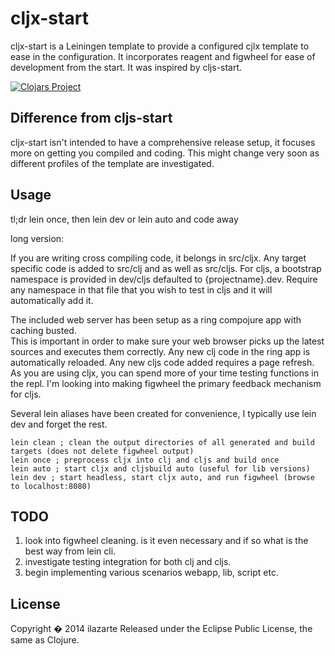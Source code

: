 # cljx-start

cljx-start is a Leiningen template to provide a configured cjlx template to ease in the configuration.
It incorporates reagent and figwheel for ease of development from the start.
It was inspired by cljs-start.

[![Clojars Project](http://clojars.org/cljx-start/lein-template/latest-version.svg)](http://clojars.org/cljx-start/lein-template)

## Difference from cljs-start

cljx-start isn't intended to have a comprehensive release setup, it focuses more on getting you compiled and coding.  This might change very soon as different profiles of the template are investigated.
  
## Usage

tl;dr lein once, then lein dev or lein auto and code away

long version:

If you are writing cross compiling code, it belongs in src/cljx.
Any target specific code is added to src/clj and as well as src/cljs.
For cljs, a bootstrap namespace is provided in dev/cljs defaulted to {projectname}.dev.
Require any namespace in that file that you wish to test in cljs and it will automatically add it.

The included web server has been setup as a ring compojure app with caching busted.  
This is important in order to make sure your web browser picks up the latest sources and executes them correctly.
Any new clj code in the ring app is automatically reloaded.
Any new cljs code added requires a page refresh.
As you are using cljx, you can spend more of your time testing functions in the repl.
I'm looking into making figwheel the primary feedback mechanism for cljs.

Several lein aliases have been created for convenience, I typically use lein dev and forget the rest.

    lein clean ; clean the output directories of all generated and build targets (does not delete figwheel output)
    lein once ; preprocess cljx into clj and cljs and build once
    lein auto ; start cljx and cljsbuild auto (useful for lib versions)
	lein dev ; start headless, start cljx auto, and run figwheel (browse to localhost:8080) 
        
## TODO
1. look into figwheel cleaning.  is it even necessary and if so what is the best way from lein cli.
2. investigate testing integration for both clj and cljs.
3. begin implementing various scenarios webapp, lib, script etc. 
    
## License

Copyright � 2014 ilazarte Released under the Eclipse Public License, the same as Clojure.